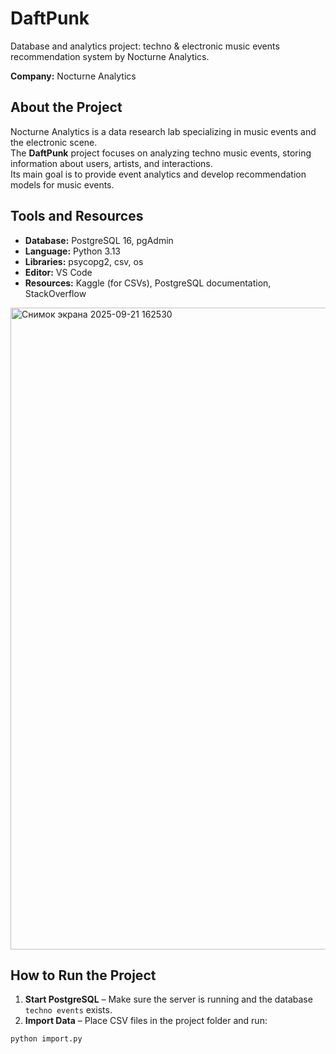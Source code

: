 # DaftPunk
Database and analytics project: techno &amp; electronic music events recommendation system by Nocturne Analytics.


**Company:** Nocturne Analytics  

## About the Project
Nocturne Analytics is a data research lab specializing in music events and the electronic scene.  
The **DaftPunk** project focuses on analyzing techno music events, storing information about users, artists, and interactions.  
Its main goal is to provide event analytics and develop recommendation models for music events.


## Tools and Resources

- **Database:** PostgreSQL 16, pgAdmin  
- **Language:** Python 3.13  
- **Libraries:** psycopg2, csv, os  
- **Editor:** VS Code  
- **Resources:** Kaggle (for CSVs), PostgreSQL documentation, StackOverflow

<img width="1401" height="1027" alt="Снимок экрана 2025-09-21 162530" src="https://github.com/user-attachments/assets/e553e780-3e4a-4178-8ab0-9cbf61eef21a" />


 ## How to Run the Project

1. **Start PostgreSQL** – Make sure the server is running and the database `techno events` exists.  
2. **Import Data** – Place CSV files in the project folder and run:
```bash
python import.py 




